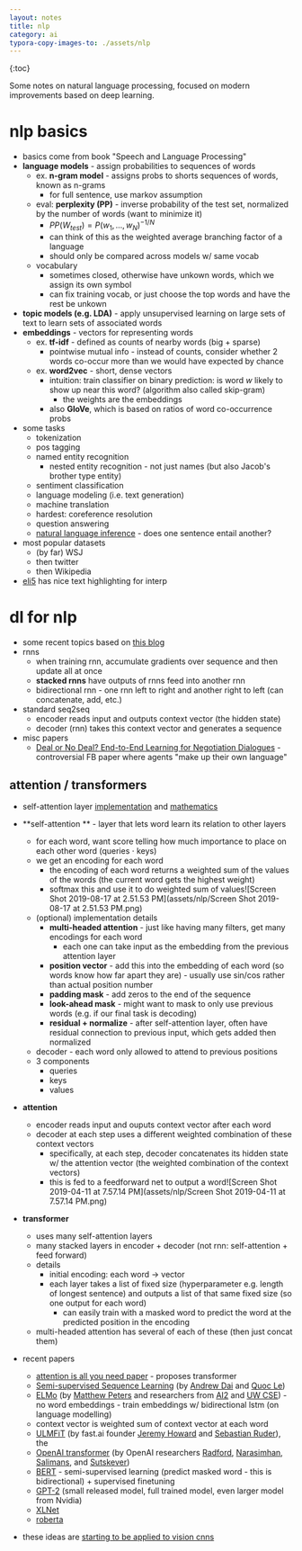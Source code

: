 ```yaml
---
layout: notes
title: nlp
category: ai
typora-copy-images-to: ./assets/nlp
---
```


{:toc}

Some notes on natural language processing, focused on modern improvements based on deep learning.

# nlp basics

- basics come from book "Speech and Language Processing"
- **language models** - assign probabilities to sequences of words
  - ex. **n-gram model** - assigns probs to shorts sequences of words, known as n-grams
    - for full sentence, use markov assumption
  - eval: **perplexity (PP)** - inverse probability of the test set, normalized by the number of words (want to minimize it)
    - $PP(W_{test}) = P(w_1, ..., w_N)^{-1/N}$
    - can think of this as the weighted average branching factor of a language
    - should only be compared across models w/ same vocab
  - vocabulary
    - sometimes closed, otherwise have unkown words, which we assign its own symbol
    - can fix training vocab, or just choose the top words and have the rest be unkown
- **topic models (e.g. LDA)** - apply unsupervised learning on large sets of text to learn sets of associated words
- **embeddings** - vectors for representing words
  - ex. **tf-idf** - defined as counts of nearby words (big + sparse)
    - pointwise mutual info - instead of counts, consider whether 2 words co-occur more than we would have expected by chance
  - ex. **word2vec** - short, dense vectors
    - intuition: train classifier on binary prediction: is word $w$ likely to show up near this word? (algorithm also called skip-gram)
      - the weights are the embeddings
    - also **GloVe**, which is based on ratios of word co-occurrence probs
- some tasks
  - tokenization
  - pos tagging
  - named entity recognition
    - nested entity recognition - not just names (but also Jacob's brother type entity)
  - sentiment classification
  - language modeling (i.e. text generation)
  - machine translation
  - hardest: coreference resolution
  - question answering
  - [natural language inference](https://www.aclweb.org/anthology/P19-1334.pdf) - does one sentence entail another?
- most popular datasets
  - (by far) WSJ
  - then twitter
  - then Wikipedia
- [eli5](https://eli5.readthedocs.io/en/latest/libraries/sklearn.html#library-scikit-learn) has nice text highlighting for interp

# dl for nlp

- some recent topics based on [this blog](http://jalammar.github.io/)
- rnns
  - when training rnn, accumulate gradients over sequence and then update all at once
  - **stacked rnns** have outputs of rnns feed into another rnn
  - bidirectional rnn - one rnn left to right and another right to left (can concatenate, add, etc.)
- standard seq2seq
  - encoder reads input and outputs context vector (the hidden state)
  - decoder (rnn) takes this context vector and generates a sequence
- misc papers
  - [Deal or No Deal? End-to-End Learning for Negotiation Dialogues](https://arxiv.org/abs/1706.05125) - controversial FB paper where agents "make up their own language"



## attention / transformers

- self-attention layer [implementation](https://github.com/mertensu/transformer-tutorial) and [mathematics](https://homes.cs.washington.edu/~thickstn/docs/transformers.pdf)

- **self-attention ** - layer that lets word learn its relation to other layers
  - for each word, want score telling how much importance to place on each other word (queries $\cdot$ keys)
  - we get an encoding for each word
    - the encoding of each word returns a weighted sum of the values of the words (the current word gets the highest weight)
    - softmax this and use it to do weighted sum of values![Screen Shot 2019-08-17 at 2.51.53 PM](assets/nlp/Screen Shot 2019-08-17 at 2.51.53 PM.png)
  - (optional) implementation details
    - **multi-headed attention** - just like having many filters, get many encodings for each word
      - each one can take input as the embedding from the previous attention layer
    - **position vector** - add this into the embedding of each word (so words know how far apart they are) - usually use sin/cos rather than actual position number
    - **padding mask** - add zeros to the end of the sequence
    - **look-ahead mask** - might want to mask to only use previous words (e.g. if our final task is decoding)
    - **residual + normalize** - after self-attention layer, often have residual connection to previous input, which gets added then normalized
  - decoder - each word only allowed to attend to previous positions
  - 3 components
    - queries
    - keys
    - values
- **attention**
  - encoder reads input and ouputs context vector after each word
  - decoder at each step uses a different weighted combination of these context vectors
    - specifically, at each step, decoder concatenates its hidden state w/ the attention vector (the weighted combination of the context vectors)
    - this is fed to a feedforward net to output a word![Screen Shot 2019-04-11 at 7.57.14 PM](assets/nlp/Screen Shot 2019-04-11 at 7.57.14 PM.png)
- **transformer**
  - uses many self-attention layers
  - many stacked layers in encoder + decoder (not rnn: self-attention + feed forward)
  - details
    - initial encoding: each word -> vector
    - each layer takes a list of fixed size (hyperparameter e.g. length of longest sentence) and outputs a list of that same fixed size (so one output for each word)
      - can easily train with a masked word to predict the word at the predicted position in the encoding
  - multi-headed attention has several of each of these (then just concat them)
- recent papers
  - [attention is all you need paper](<https://arxiv.org/abs/1706.03762>) - proposes transformer
  - [Semi-supervised Sequence Learning](https://arxiv.org/abs/1511.01432) (by [Andrew Dai](https://twitter.com/iamandrewdai) and [Quoc Le](https://twitter.com/quocleix))
  -  [ELMo](https://arxiv.org/abs/1802.05365) (by [Matthew Peters](https://twitter.com/mattthemathman) and researchers from [AI2](https://allenai.org/) and [UW CSE](https://www.engr.washington.edu/about/bldgs/cse)) - no word embeddings - train embeddings w/ bidirectional lstm (on language modelling)
    - context vector is weighted sum of context vector at each word
  - [ULMFiT](https://arxiv.org/abs/1801.06146) (by fast.ai founder [Jeremy Howard](https://twitter.com/jeremyphoward) and [Sebastian Ruder](https://twitter.com/seb_ruder)), the
  - [OpenAI transformer](https://s3-us-west-2.amazonaws.com/openai-assets/research-covers/language-unsupervised/language_understanding_paper.pdf) (by OpenAI researchers [Radford](https://twitter.com/alecrad), [Narasimhan](https://twitter.com/karthik_r_n), [Salimans](https://twitter.com/timsalimans), and [Sutskever](https://twitter.com/ilyasut))
  - [BERT](BERT) - semi-supervised learning (predict masked word - this is bidirectional) + supervised finetuning
  - [GPT-2](https://d4mucfpksywv.cloudfront.net/better-language-models/language_models_are_unsupervised_multitask_learners.pdf) (small released model, full trained model, even larger model from Nvidia)
  - [XLNet](https://arxiv.org/abs/1906.08237)
  - [roberta](https://arxiv.org/abs/1907.11692)
- these ideas are [starting to be applied to vision cnns](https://arxiv.org/abs/1904.09925)